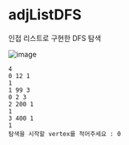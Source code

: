 # adjListDFS
인접 리스트로 구현한 DFS 탐색

![image](https://user-images.githubusercontent.com/35417717/160735572-35d07bbe-bfe6-4980-a478-41fc60a78f77.png)

```
4
0 12 1
1
1 99 3
0 2 3
2 200 1
1
3 400 1
1
탐색을 시작할 vertex를 적어주세요 : 0
```
